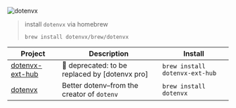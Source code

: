 ![dotenvx](https://dotenvx.com/better-banner.png)

> install `dotenvx` via homebrew
> ```
> brew install dotenvx/brew/dotenvx
> ```

<!-- project_table_start -->
| Project                                                       | Description                                   | Install                        |
| ------------------------------------------------------------- | --------------------------------------------- | ------------------------------ |
| [dotenvx-ext-hub](https://github.com/dotenvx/dotenvx-ext-hub) | 🚫 deprecated: to be replaced by [dotenvx pro] | `brew install dotenvx-ext-hub` |
| [dotenvx](https://github.com/dotenvx/dotenvx)                 | Better dotenv–from the creator of `dotenv`    | `brew install dotenvx`         |
<!-- project_table_end -->
